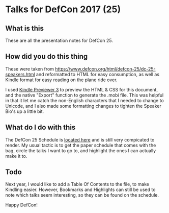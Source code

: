 # Talks for DefCon 2017 (25)

## What is this

These are all the presentation notes for DefCon 25.

## How did you do this thing

These were taken from https://www.defcon.org/html/defcon-25/dc-25-speakers.html and reformatted to HTML for easy consumption, as well as Kindle format for easy reading on the plane ride over.

I used [Kindle Previewer 3](https://smile.amazon.com/gp/feature.html?docId=1003018611&sa-no-redirect=1) to preview the HTML & CSS for this document, and the native "Export" function to generate the .mobi file. This was helpful in that it let me catch the non-English characters that I needed to change to Unicode, and I also made some formatting changes to tighten the Speaker Bio's up a little bit.

## What do I do with this

The DefCon 25 Schedule is [located here](https://www.defcon.org/html/defcon-25/dc-25-schedule.html) and is still very compicated to render. My usual tactic is to get the paper schedule that comes with the bag, circle the talks I want to go to, and highlight the ones I can actually make it to.

## Todo

Next year, I would like to add a Table Of Contents to the file, to make Kindling easier. However, Bookmarks and Highlights can still be used to note which talks seem interesting, so they can be found on the schedule.

Happy DefCon!
